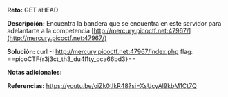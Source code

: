**Reto:** GET aHEAD

**Descripción:**
Encuentra la bandera que se encuentra en este servidor para adelantarte a la competencia [http://mercury.picoctf.net:47967/](http://mercury.picoctf.net:47967/)

**Solución:**
curl -I http://mercury.picoctf.net:47967/index.php
flag: ==picoCTF{r3j3ct_th3_du4l1ty_cca66bd3}==

**Notas adicionales:**

**Referencias:** 
https://youtu.be/oiZk0tIkR48?si=XsUcyAl9kbM1Ct7Q
